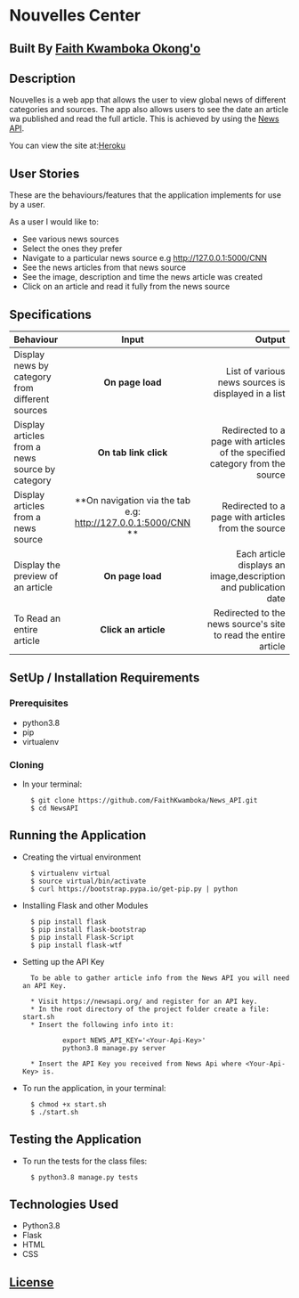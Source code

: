 # Nouvelles Center

## Built By [Faith Kwamboka Okong'o](https://github.com/FaithKwamboka)

## Description
Nouvelles is a web app that allows the user to view global news of different categories and sources. The app also allows users to see the date an article wa published and read the full article. This is achieved by using the [News API](https://newsapi.org/).

You can view the site at:[Heroku]()

## User Stories
These are the behaviours/features that the application implements for use by a user.

As a user I would like to:
* See various news sources
* Select the ones they prefer
* Navigate to a particular news source e.g http://127.0.0.1:5000/CNN
* See the news articles from that news source
* See the image, description and time the news article was created
* Click on an article and read it fully from the news source

## Specifications
| Behaviour | Input | Output |
| :---------------- | :---------------: | ------------------: |
| Display news by category from different sources | **On page load** | List of various news sources is displayed in a list |
| Display articles from a news source by category | **On tab link click** | Redirected to a page with articles of the specified category from the source |
| Display articles from a news source | **On navigation via the tab e.g: http://127.0.0.1:5000/CNN  ** | Redirected to a page with articles from the source |
| Display the preview of an article | **On page load** | Each article displays an image,description and publication date |
| To Read an entire article  | **Click an article** | Redirected to the news source's site to read the entire article |


## SetUp / Installation Requirements
### Prerequisites
* python3.8
* pip
* virtualenv

### Cloning
* In your terminal:

        $ git clone https://github.com/FaithKwamboka/News_API.git
        $ cd NewsAPI

## Running the Application
* Creating the virtual environment

        $ virtualenv virtual
        $ source virtual/bin/activate
        $ curl https://bootstrap.pypa.io/get-pip.py | python

* Installing Flask and other Modules

        $ pip install flask
        $ pip install flask-bootstrap
        $ pip install Flask-Script
        $ pip install flask-wtf

* Setting up the API Key

        To be able to gather article info from the News API you will need an API Key.

        * Visit https://newsapi.org/ and register for an API key.
        * In the root directory of the project folder create a file: start.sh
        * Insert the following info into it:

                export NEWS_API_KEY='<Your-Api-Key>'
                python3.8 manage.py server

        * Insert the API Key you received from News Api where <Your-Api-Key> is.

* To run the application, in your terminal:

        $ chmod +x start.sh
        $ ./start.sh

## Testing the Application
* To run the tests for the class files:

        $ python3.8 manage.py tests

## Technologies Used
* Python3.8
* Flask
* HTML
* CSS

## [License](https://github.com/FaithKwamboka/News_API/blob/main/LICENSE)


